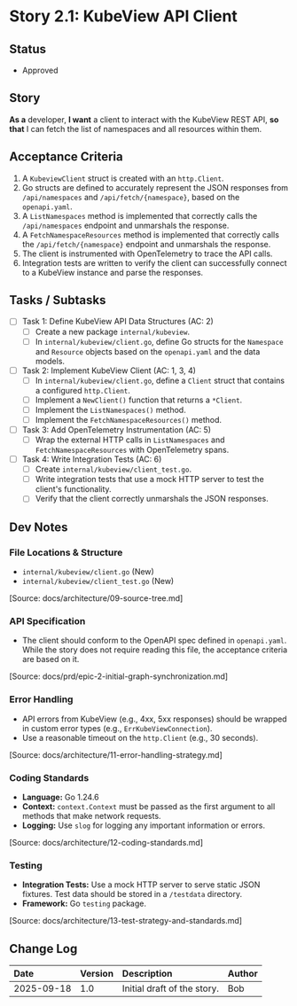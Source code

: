 # Story 2.1: KubeView API Client

## Status
- Approved

## Story
**As a** developer,
**I want** a client to interact with the KubeView REST API,
**so that** I can fetch the list of namespaces and all resources within them.

## Acceptance Criteria
1. A `KubeviewClient` struct is created with an `http.Client`.
2. Go structs are defined to accurately represent the JSON responses from `/api/namespaces` and `/api/fetch/{namespace}`, based on the `openapi.yaml`.
3. A `ListNamespaces` method is implemented that correctly calls the `/api/namespaces` endpoint and unmarshals the response.
4. A `FetchNamespaceResources` method is implemented that correctly calls the `/api/fetch/{namespace}` endpoint and unmarshals the response.
5. The client is instrumented with OpenTelemetry to trace the API calls.
6. Integration tests are written to verify the client can successfully connect to a KubeView instance and parse the responses.

## Tasks / Subtasks
- [ ] Task 1: Define KubeView API Data Structures (AC: 2)
  - [ ] Create a new package `internal/kubeview`.
  - [ ] In `internal/kubeview/client.go`, define Go structs for the `Namespace` and `Resource` objects based on the `openapi.yaml` and the data models.
- [ ] Task 2: Implement KubeView Client (AC: 1, 3, 4)
  - [ ] In `internal/kubeview/client.go`, define a `Client` struct that contains a configured `http.Client`.
  - [ ] Implement a `NewClient()` function that returns a `*Client`.
  - [ ] Implement the `ListNamespaces()` method.
  - [ ] Implement the `FetchNamespaceResources()` method.
- [ ] Task 3: Add OpenTelemetry Instrumentation (AC: 5)
  - [ ] Wrap the external HTTP calls in `ListNamespaces` and `FetchNamespaceResources` with OpenTelemetry spans.
- [ ] Task 4: Write Integration Tests (AC: 6)
  - [ ] Create `internal/kubeview/client_test.go`.
  - [ ] Write integration tests that use a mock HTTP server to test the client's functionality.
  - [ ] Verify that the client correctly unmarshals the JSON responses.

## Dev Notes

### File Locations & Structure
- `internal/kubeview/client.go` (New)
- `internal/kubeview/client_test.go` (New)

[Source: docs/architecture/09-source-tree.md]

### API Specification
- The client should conform to the OpenAPI spec defined in `openapi.yaml`. While the story does not require reading this file, the acceptance criteria are based on it.

[Source: docs/prd/epic-2-initial-graph-synchronization.md]

### Error Handling
- API errors from KubeView (e.g., 4xx, 5xx responses) should be wrapped in custom error types (e.g., `ErrKubeViewConnection`).
- Use a reasonable timeout on the `http.Client` (e.g., 30 seconds).

[Source: docs/architecture/11-error-handling-strategy.md]

### Coding Standards
- **Language:** Go 1.24.6
- **Context:** `context.Context` must be passed as the first argument to all methods that make network requests.
- **Logging:** Use `slog` for logging any important information or errors.

[Source: docs/architecture/12-coding-standards.md]

### Testing
- **Integration Tests:** Use a mock HTTP server to serve static JSON fixtures. Test data should be stored in a `/testdata` directory.
- **Framework:** Go `testing` package.

[Source: docs/architecture/13-test-strategy-and-standards.md]

## Change Log

| Date       | Version | Description                | Author |
| :--------- | :------ | :------------------------- | :----- |
| 2025-09-18 | 1.0     | Initial draft of the story. | Bob    |
